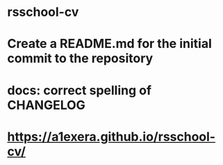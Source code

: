 # rsschool-cv
# Create  a README.md for the  initial commit to the repository

# docs: correct spelling of CHANGELOG
# https://a1exera.github.io/rsschool-cv/
